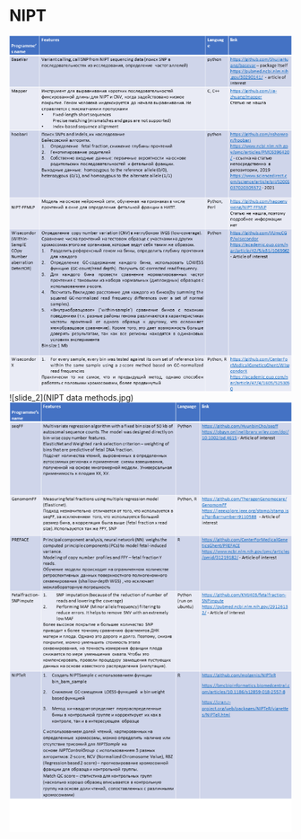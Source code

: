 # NIPT
![slide_1](Slide1.PNG)
![slide_2](NIPT data methods.jpg)
<img title="slide 3" alt="Alt text" src="Slide2.PNG">
